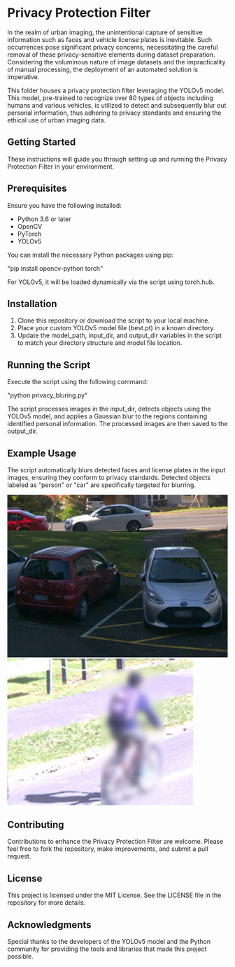# Privacy Protection Filter

In the realm of urban imaging, the unintentional capture of sensitive information such as faces and vehicle license plates is inevitable. Such occurrences pose significant privacy concerns, necessitating the careful removal of these privacy-sensitive elements during dataset preparation. Considering the voluminous nature of image datasets and the impracticality of manual processing, the deployment of an automated solution is imperative.

This folder houses a privacy protection filter leveraging the YOLOv5 model. This model, pre-trained to recognize over 80 types of objects including humans and various vehicles, is utilized to detect and subsequently blur out personal information, thus adhering to privacy standards and ensuring the ethical use of urban imaging data.

## Getting Started

These instructions will guide you through setting up and running the Privacy Protection Filter in your environment.

## Prerequisites

Ensure you have the following installed:

- Python 3.6 or later
- OpenCV
- PyTorch
- YOLOv5

You can install the necessary Python packages using pip:

"pip install opencv-python torch"

For YOLOv5, it will be loaded dynamically via the script using torch.hub.

## Installation

1. Clone this repository or download the script to your local machine.
2. Place your custom YOLOv5 model file (best.pt) in a known directory.
3. Update the model_path, input_dir, and output_dir variables in the script to match your directory structure and model file location.

## Running the Script

Execute the script using the following command:

"python privacy_bluring.py"

The script processes images in the input_dir, detects objects using the YOLOv5 model, and applies a Gaussian blur to the regions containing identified personal information. The processed images are then saved to the output_dir.

## Example Usage

The script automatically blurs detected faces and license plates in the input images, ensuring they conform to privacy standards. Detected objects labeled as "person" or "car" are specifically targeted for blurring.

![Example of outputs](https://github.com/Sami3610/BioVison/blob/main/Filters/Images/Privacy1.JPG)
![Example of outputs](https://github.com/Sami3610/BioVison/blob/main/Filters/Images/Privacy2.JPG)

## Contributing

Contributions to enhance the Privacy Protection Filter are welcome. Please feel free to fork the repository, make improvements, and submit a pull request.

## License

This project is licensed under the MIT License. See the LICENSE file in the repository for more details.

## Acknowledgments

Special thanks to the developers of the YOLOv5 model and the Python community for providing the tools and libraries that made this project possible.